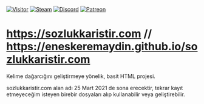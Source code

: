 [![Visitor](https://visitor-badge.laobi.icu/badge?page_id=EnesKeremAYDIN.sozlukkaristir.com)](#)
[![Steam](https://img.shields.io/badge/donate-steam-blue?logo=Steam&style=flat-square)](https://steamcommunity.com/tradeoffer/new/?partner=434566573&token=g789u6Uv)
[![Discord](https://discord.com/api/guilds/817779288296128512/widget.png)](https://discord.gg/fJGtmKbuQB)
[![Patreon](https://img.shields.io/badge/Donate-Patreon-red.svg)](https://discord.gg/fJGtmKbuQB)

# https://sozlukkaristir.com // https://eneskeremaydin.github.io/sozlukkaristir.com

Kelime dağarcığını geliştirmeye yönelik, basit HTML projesi.

sozlukkaristir.com alan adı 25 Mart 2021 de sona erecektir, tekrar kayıt etmeyeceğim isteyen birebir dosyaları alıp kullanabilir veya geliştirebilir.
